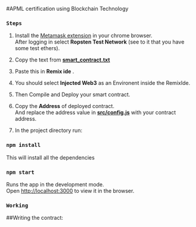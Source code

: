 #APML certification using Blockchain Technology

### `Steps`

1. Install the [Metamask extension](https://chrome.google.com/webstore/detail/metamask/nkbihfbeogaeaoehlefnkodbefgpgknn?hl=en) in your chrome browser.<br>
After logging in select **Ropsten Test Network** (see to it that you have some test ethers).


2. Copy the text from **[smart_contract.txt](https://github.com/nitinskumavat/blockchain-certs/blob/master/smart_contract.txt)**

3. Paste this in **Remix ide** .<br>

4. You should select **Injected Web3** as an Environent inside the RemixIde.<br>

5. Then Compile and Deploy your smart contract.<br>

6. Copy the **Address** of deployed contract.<br> 
And replace the address value in **[src/config.js](https://github.com/nitinskumavat/blockchain-certs/blob/master/src/config.js)** with your contract address.<br>


7. In the project directory run:

### `npm install`

This will install all the dependencies

### `npm start`

Runs the app in the development mode.<br>
Open [http://localhost:3000](http://localhost:3000) to view it in the browser.


### `Working`

##Writing the contract:
